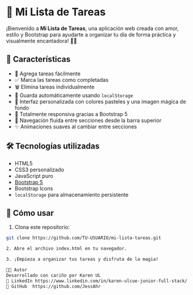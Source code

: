 # 📝 Mi Lista de Tareas

¡Bienvenido a **Mi Lista de Tareas**, una aplicación web creada con amor, estilo y Bootstrap para ayudarte a organizar tu día de forma práctica y visualmente encantadora! 💖✨

## 🌟 Características

- 📌 Agrega tareas fácilmente
- ✅ Marca las tareas como completadas
- 🗑️ Elimina tareas individualmente
- 💾 Guarda automáticamente usando `localStorage`
- 🎨 Interfaz personalizada con colores pasteles y una imagen mágica de fondo
- 📱 Totalmente responsiva gracias a Bootstrap 5
- 🧭 Navegación fluida entre secciones desde la barra superior
- ✨ Animaciones suaves al cambiar entre secciones

## 🛠️ Tecnologías utilizadas

- HTML5
- CSS3 personalizado
- JavaScript puro
- [Bootstrap 5](https://getbootstrap.com/)
- Bootstrap Icons
- `localStorage` para almacenamiento persistente

## 🚀 Cómo usar

1. Clona este repositorio:

  ```bash
 git clone https://github.com/TU-USUARIO/mi-lista-tareas.git

2. Abre el archivo index.html en tu navegador.

3. ¡Empieza a organizar tus tareas y disfruta de la magia!

👩‍💻 Autor
Desarrollado con cariño por Karen UL
🔗 LinkedIn https://www.linkedin.com/in/karen-ulcue-junior-full-stack/
🔗 GitHub  https://github.com/JessAhr